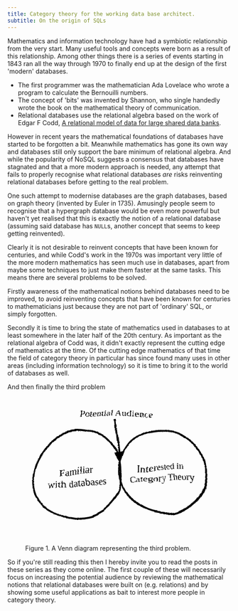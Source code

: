 ```yaml
---
title: Category theory for the working data base architect.
subtitle: On the origin of SQLs
---
```


Mathematics and information technology have had a symbiotic relationship from the very start. Many useful tools and concepts were born as a result of this relationship. Among other things there is a series of events starting in 1843 ran all the way through 1970 to finally end up at the design of the first 'modern' databases. 

- The first programmer was the mathematician Ada Lovelace who wrote a program to calculate the Bernouilli numbers. 
- The concept of 'bits' was invented by Shannon, who single handedly wrote the book on the mathematical theory of communication. 
- Relational databases use the relational algebra based on the work of Edgar F Codd, [A relational model of data for large shared data banks](https://dl.acm.org/doi/10.1145/362384.362685).

However in recent years the mathematical foundations of databases have started to be forgotten a bit. Meanwhile mathematics has gone its own way and databases still only support the bare minimum of relational algebra. And while the popularity of NoSQL suggests a consensus that databases have stagnated and that a more modern approach is needed, any attempt that fails to properly recognise what relational databases *are* risks reinventing relational databases before getting to the real problem.

One such attempt to modernise databases are the graph databases, based on graph theory (invented by Euler in 1735). Amusingly people seem to recognise that a hypergraph database would be even more powerful but haven't yet realised that this is exactly the notion of a relational database (assuming said database has `NULL`s, another concept that seems to keep getting reinvented).

Clearly it is not desirable to reinvent concepts that have been known for centuries, and while Codd's work in the 1970s was important very little of the more modern mathematics has seen much use in databases, apart from maybe some techniques to just make them faster at the same tasks. This means there are several problems to be solved.

Firstly awareness of the mathematical notions behind databases need to be improved, to avoid reinventing concepts that have been known for centuries to mathematicians just because they are not part of 'ordinary' SQL, or simply forgotten. 

Secondly it is time to bring the state of mathematics used in databases to at least somewhere in the later half of the 20th century. As important as the relational algebra of Codd was, it didn't exactly represent the cutting edge of mathematics at the time. Of the cutting edge mathematics of that time the field of category theory in particular has since found many uses in other areas (including information technology) so it is time to bring it to the world of databases as well.

And then finally the third problem

<figure>
<svg viewBox="0 0 100 75" xmlns="http://www.w3.org/2000/svg">
<defs>
<filter id="sketch">
    <feTurbulence type="turbulence" baseFrequency="0.01" numOctaves="3" result="noise" />
    <feDisplacementMap in="SourceGraphic" in2="noise" scale="10" xChannelSelector="R" yChannelSelector="G"/>
</filter>
<filter id="blackboard">
    <feFlood flood-color="rgb(255,240,255)" result="background" />
    <feBlend mode="normal" in="SourceGraphic" in2="background" />
    <feComponentTransfer>
        <feFuncR type="table" tableValues="1 0"/>
        <feFuncG type="table" tableValues="1 0"/>
        <feFuncB type="table" tableValues="1 0"/>
    </feComponentTransfer>
</filter>
<marker
      id="arrow"
      viewBox="0 0 10 10"
      refX="8"
      refY="5"
      markerUnits="strokeWidth"
      markerWidth="6" markerHeight="6"
      orient="auto-start-reverse">
      <path d="M 0 0 L 10 5 L 0 10 z" fill="black"/>
</marker>
</defs>
<g style="filter: url(#sketch); font-family: 'Comic Sans MS', 'Comic Sans',cursive;">
<circle cx="25" cy="40" r="23" fill="none" stroke="black"/>
<circle cx="70" cy="40" r="23" fill="none" stroke="black"/>
<text x="45" y="10" style="font-size: 5px;" text-anchor="middle">
Potential Audience
</text>
<line x1="45" y1="12" x2="47.5" y2="35" marker-end="url(#arrow)" stroke="black" />
<text x="25" y="40" style="font-size: 5px;" text-anchor="middle">
<tspan x="25">Familiar</tspan>
<tspan x="25" dy="1.2em">with databases</tspan>
</text>
<text x="70" y="40" style="font-size: 5px;" text-anchor="middle">
<tspan x="70">Interested in</tspan>
<tspan x="70" dy="1.2em">Category Theory</tspan>
</text>
</g>
</svg>

Figure 1. A Venn diagram representing the third problem.
</figure>

So if you're still reading this then I hereby invite you to read the posts in these series as they come online. The first couple of these will necessarily focus on increasing the potential audience by reviewing the mathematical notions that relational databases were built on (e.g. relations) and by showing some useful applications as bait to interest more people in category theory.